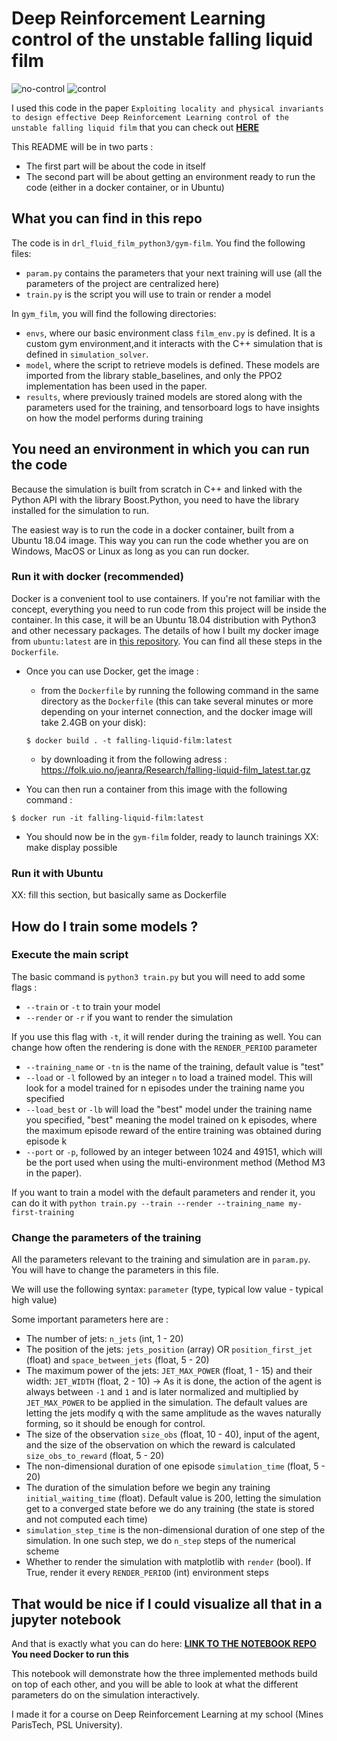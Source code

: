 # Deep Reinforcement Learning control of the unstable falling liquid film

![no-control](https://media.giphy.com/media/cO3IdQaGRyK0BYAslz/giphy.gif)
![control](https://media.giphy.com/media/dY0qmKEb5bXhf3gHvs/giphy.gif)

I used this code in the paper `Exploiting locality and physical invariants to design effective Deep Reinforcement Learning control of the unstable falling liquid film` that you can check out [**HERE**](XX)

This README will be in two parts :
- The first part will be about the code in itself
- The second part will be about getting an environment ready to run the code (either in a docker container, or in Ubuntu)

## What you can find in this repo

The code is in `drl_fluid_film_python3/gym-film`. You find the following files:
- `param.py` contains the parameters that your next training will use (all the parameters of the project are centralized here)
- `train.py` is the script you will use to train or render a model

In `gym_film`, you will find the following directories:
- `envs`, where our basic environment class `film_env.py` is defined. It is a custom gym environment,and it interacts with the C++ simulation that is defined in `simulation_solver`.
- `model`, where the script to retrieve models is defined. These models are imported from the library stable_baselines, and only the PPO2 implementation has been used in the paper.
- `results`, where previously trained models are stored along with the parameters used for the training, and tensorboard logs to have insights on how the model performs during training


## You need an environment in which you can run the code
Because the simulation is built from scratch in C++ and linked with the Python API with the library Boost.Python, you need to have the library installed for the simulation to run.

The easiest way is to run the code in a docker container, built from a Ubuntu 18.04 image. This way you can run the code whether you are on Windows, MacOS or Linux as long as you can run docker.

### Run it with docker (recommended)

Docker is a convenient tool to use containers. If you're not familiar with the concept, everything you need to run code from this project will be inside the container. In this case, it will be an Ubuntu 18.04 distribution with Python3 and other necessary packages.
The details of how I built my docker image from `ubuntu:latest` are in [this repository](https://github.com/vbelus/docker_fluid_film). You can find all these steps in the `Dockerfile`.

- Once you can use Docker, get the image :
  - from the `Dockerfile` by running the following command in the same directory as the `Dockerfile` (this can take several minutes or more depending on your internet connection, and the docker image will take 2.4GB on your disk):
  ```shell
  $ docker build . -t falling-liquid-film:latest
  ```
  - by downloading it from the following adress : https://folk.uio.no/jeanra/Research/falling-liquid-film_latest.tar.gz

- You can then run a container from this image with the following command :
```shell
$ docker run -it falling-liquid-film:latest
```

- You should now be in the `gym-film` folder, ready to launch trainings XX: make display possible

### Run it with Ubuntu

XX: fill this section, but basically same as Dockerfile

## How do I train some models ?

### Execute the main script

The basic command is `python3 train.py` but you will need to add some flags :
- `--train` or `-t` to train your model
- `--render` or `-r` if you want to render the simulation

If you use this flag with `-t`, it will render during the training as well. You can change how often the rendering is done with the `RENDER_PERIOD` parameter
- `--training_name` or `-tn` is the name of the training, default value is "test"
- `--load` or `-l` followed by an integer `n` to load a trained model. This will look for a model trained for n episodes under the training name you specified
- `--load_best` or `-lb` will load the "best" model under the training name you specified, "best" meaning the model trained on k episodes, where the maximum episode reward of the entire training was obtained during episode k
- `--port` or `-p`, followed by an integer between 1024 and 49151, which will be the port used when using the multi-environment method (Method M3 in the paper).

If you want to train a model with the default parameters and render it, you can do it with `python train.py --train --render --training_name my-first-training`

### Change the parameters of the training
All the parameters relevant to the training and simulation are in `param.py`. You will have to change the parameters in this file.

We will use the following syntax: `parameter` (type, typical low value - typical high value)

Some important parameters here are :
- The number of jets: `n_jets` (int, 1 - 20)
- The position of the jets: `jets_position` (array) OR `position_first_jet` (float) and `space_between_jets` (float, 5 - 20)
- The maximum power of the jets: `JET_MAX_POWER` (float, 1 - 15) and their width: `JET_WIDTH` (float, 2 - 10)
-> As it is done, the action of the agent is always between `-1` and `1` and is later normalized and multiplied by `JET_MAX_POWER` to be applied in the simulation. The default values are letting the jets modify q with the same amplitude as the waves naturally forming, so it should be enough for control. 
- The size of the observation `size_obs` (float, 10 - 40), input of the agent, and the size of the observation on which the reward is calculated `size_obs_to_reward` (float, 5 - 20)
- The non-dimensional duration of one episode `simulation_time` (float, 5 - 20)
- The duration of the simulation before we begin any training `initial_waiting_time` (float). Default value is 200, letting the simulation get to a converged state before we do any training (the state is stored and not computed each time)
- `simulation_step_time` is the non-dimensional duration of one step of the simulation. In one such step, we do `n_step` steps of the numerical scheme
- Whether to render the simulation with matplotlib with `render` (bool). If True, render it every `RENDER_PERIOD` (int) environment steps

## That would be nice if I could visualize all that in a jupyter notebook
And that is exactly what you can do here: [**LINK TO THE NOTEBOOK REPO**](https://github.com/vbelus/drl-fluid-film-notebook)
**You need Docker to run this**

This notebook will demonstrate how the three implemented methods build on top of each other, and you will be able to look at what the different parameters do on the simulation interactively. 

I made it for a course on Deep Reinforcement Learning at my school (Mines ParisTech, PSL University).
